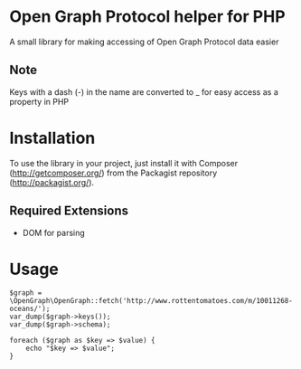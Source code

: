 Open Graph Protocol helper for PHP
==================================

A small library for making accessing of Open Graph Protocol data easier

Note
----

Keys with a dash (-) in the name are converted to _ for easy access as a property
in PHP

Installation
============

To use the library in your project, just install it with Composer (http://getcomposer.org/)
from the Packagist repository (http://packagist.org/).

Required Extensions
-------------------

* DOM for parsing

Usage
=====

	$graph = \OpenGraph\OpenGraph::fetch('http://www.rottentomatoes.com/m/10011268-oceans/');
	var_dump($graph->keys());
	var_dump($graph->schema);

	foreach ($graph as $key => $value) {
		echo "$key => $value";
	}